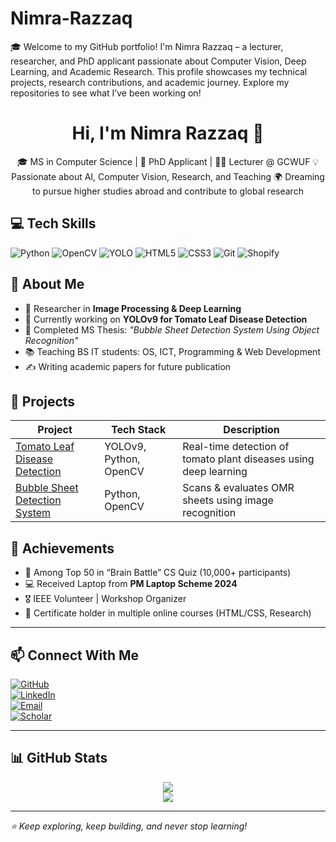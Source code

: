 # Nimra-Razzaq
🎓 Welcome to my GitHub portfolio! I'm Nimra Razzaq – a lecturer, researcher, and PhD applicant passionate about Computer Vision, Deep Learning, and Academic Research. This profile showcases my technical projects, research contributions, and academic journey. Explore my repositories to see what I’ve been working on!
<h1 align="center">Hi, I'm Nimra Razzaq 👋</h1>
<p align="center">
🎓 MS in Computer Science | 🎯 PhD Applicant | 🧑‍🏫 Lecturer @ GCWUF  
💡 Passionate about AI, Computer Vision, Research, and Teaching  
🌍 Dreaming to pursue higher studies abroad and contribute to global research  
</p>

## 💻 Tech Skills

![Python](https://img.shields.io/badge/Python-3776AB?style=flat-square&logo=python&logoColor=white)
![OpenCV](https://img.shields.io/badge/OpenCV-27338e?style=flat-square&logo=opencv&logoColor=white)
![YOLO](https://img.shields.io/badge/YOLOv9-FF6F61?style=flat-square)
![HTML5](https://img.shields.io/badge/HTML5-E34F26?style=flat-square&logo=html5&logoColor=white)
![CSS3](https://img.shields.io/badge/CSS3-1572B6?style=flat-square&logo=css3&logoColor=white)
![Git](https://img.shields.io/badge/Git-F05032?style=flat-square&logo=git&logoColor=white)
![Shopify](https://img.shields.io/badge/Shopify-96bf48?style=flat-square&logo=shopify&logoColor=white)
## 🧠 About Me

- 🔬 Researcher in **Image Processing & Deep Learning**
- 🤖 Currently working on **YOLOv9 for Tomato Leaf Disease Detection**
- 📄 Completed MS Thesis: *"Bubble Sheet Detection System Using Object Recognition"*
- 📚 Teaching BS IT students: OS, ICT, Programming & Web Development
- ✍️ Writing academic papers for future publication


## 🚀 Projects

| Project | Tech Stack | Description |
|--------|-------------|-------------|
| [Tomato Leaf Disease Detection](https://github.com/Nimra551335/TomatoLeafDisease-YOLOv9) | YOLOv9, Python, OpenCV | Real-time detection of tomato plant diseases using deep learning |
| [Bubble Sheet Detection System](https://github.com/Nimra551335/Bubble-Sheet-Detection) | Python, OpenCV | Scans & evaluates OMR sheets using image recognition |

## 🏅 Achievements

- 🧪 Among Top 50 in “Brain Battle” CS Quiz (10,000+ participants)
- 💻 Received Laptop from **PM Laptop Scheme 2024**
- 🎖️ IEEE Volunteer | Workshop Organizer
- 🥇 Certificate holder in multiple online courses (HTML/CSS, Research)

---

## 📫 Connect With Me

[![GitHub](https://img.shields.io/badge/GitHub-black?style=flat-square&logo=github)](https://github.com/Nimra551335/Nimra-Razzaq)  
[![LinkedIn](https://img.shields.io/badge/LinkedIn-blue?style=flat-square&logo=linkedin)](https://www.linkedin.com/in/nimra-razzaq-7a15232ab/)  
[![Email](https://img.shields.io/badge/Email-csnimra@gmail.com-D14836?style=flat-square&logo=gmail&logoColor=white)](mailto:csnimra@gmail.com)  
[![Scholar](https://img.shields.io/badge/Google_Scholar-4285F4?style=flat-square&logo=google-scholar&logoColor=white)](https://scholar.google.com/citations?user=3YqaUV4AAAAJ&hl=en)

---

## 📊 GitHub Stats

<p align="center">
  <img src="https://github-readme-stats.vercel.app/api?username=Nimra551335&show_icons=true&theme=tokyonight" />
  <br/>
  <img src="https://github-readme-stats.vercel.app/api/top-langs/?username=Nimra551335&layout=compact&theme=tokyonight" />
</p>

---

_⭐ Keep exploring, keep building, and never stop learning!_


